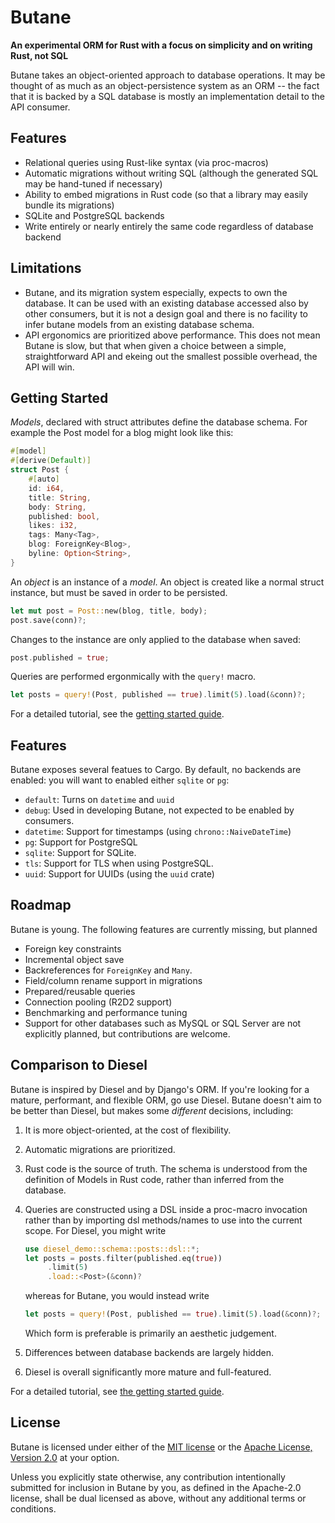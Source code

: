 # Butane
**An experimental ORM for Rust with a focus on simplicity and on writing Rust, not SQL**

Butane takes an object-oriented approach to database operations. It
may be thought of as much as an object-persistence system as an ORM --
the fact that it is backed by a SQL database is mostly an
implementation detail to the API consumer.

## Features
* Relational queries using Rust-like syntax (via proc-macros)
* Automatic migrations without writing SQL (although the generated SQL
  may be hand-tuned if necessary)
* Ability to embed migrations in Rust code (so that a library may easily bundle its migrations)
* SQLite and PostgreSQL backends
* Write entirely or nearly entirely the same code regardless of database backend

## Limitations
* Butane, and its migration system especially, expects to own the
  database. It can be used with an existing database accessed also by
  other consumers, but it is not a design goal and there is no
  facility to infer butane models from an existing database schema.
* API ergonomics are prioritized above performance. This does not mean
  Butane is slow, but that when given a choice between a simple,
  straightforward API and ekeing out the smallest possible overhead,
  the API will win.
  
## Getting Started
_Models_, declared with struct attributes define the database
schema. For example the Post model for a blog might look like this:

``` rust
#[model]
#[derive(Default)]
struct Post {
    #[auto]
    id: i64,
    title: String,
    body: String,
    published: bool,
    likes: i32,
    tags: Many<Tag>,
    blog: ForeignKey<Blog>,
    byline: Option<String>,
}
```

An _object_ is an instance of a _model_. An object is created like a
normal struct instance, but must be saved in order to be persisted.

``` rust
let mut post = Post::new(blog, title, body);
post.save(conn)?;
```

Changes to the instance are only applied to the database when saved:

``` rust
post.published = true;
```

Queries are performed ergonmically with the `query!` macro.
``` rust
let posts = query!(Post, published == true).limit(5).load(&conn)?;
```

For a detailed tutorial, see the [getting started guide](https://electron100.github.io/butane/getting-started).
## Features
Butane exposes several featues to Cargo. By default, no backends are
enabled: you will want to enabled either `sqlite` or `pg`:
* `default`: Turns on `datetime` and `uuid`
* `debug`: Used in developing Butane, not expected to be enabled by consumers.
* `datetime`: Support for timestamps (using `chrono::NaiveDateTime`)
* `pg`: Support for PostgreSQL
* `sqlite`: Support for SQLite.
* `tls`: Support for TLS when using PostgreSQL.
* `uuid`: Support for UUIDs (using the `uuid` crate)


## Roadmap
Butane is young. The following features are currently missing, but planned
* Foreign key constraints
* Incremental object save
* Backreferences for `ForeignKey` and `Many`.
* Field/column rename support in migrations
* Prepared/reusable queries
* Connection pooling (R2D2 support)
* Benchmarking and performance tuning
* Support for other databases such as MySQL or SQL Server are not
  explicitly planned, but contributions are welcome.

## Comparison to Diesel
Butane is inspired by Diesel and by Django's ORM. If you're looking
for a mature, performant, and flexible ORM, go use Diesel. Butane
doesn't aim to be better than Diesel, but makes some _different_ decisions, including:

1. It is more object-oriented, at the cost of flexibility.
2. Automatic migrations are prioritized.
3. Rust code is the source of truth. The schema is understood from the
   definition of Models in Rust code, rather than inferred from the
   database.
4. Queries are constructed using a DSL inside a proc-macro invocation
   rather than by importing dsl methods/names to use into the current
   scope. For Diesel, you might write
   
   ```rust
   use diesel_demo::schema::posts::dsl::*;
   let posts = posts.filter(published.eq(true))
        .limit(5)
        .load::<Post>(&conn)?
   ```
   
   whereas for Butane, you would instead write
   
   ```rust
   let posts = query!(Post, published == true).limit(5).load(&conn)?;
   ```
   
   Which form is preferable is primarily an aesthetic
   judgement.
5. Differences between database backends are largely hidden.
6. Diesel is overall significantly more mature and full-featured.

For a detailed tutorial, see [the getting started
guide](https://electron100.github.io/butane/getting-started).

## License
Butane is licensed under either of the [MIT license](LICENSE-MIT) or
the [Apache License, Version 2.0](LICENSE-APACHE) at your option.

Unless you explicitly state otherwise, any contribution intentionally
submitted for inclusion in Butane by you, as defined in the Apache-2.0
license, shall be dual licensed as above, without any additional terms
or conditions.
